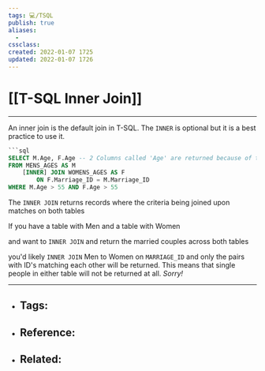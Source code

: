 ```yaml
---
tags: 💻️/TSQL 
publish: true
aliases:
  - 
cssclass: 
created: 2022-01-07 1725
updated: 2022-01-07 1726
---
```


# [[T-SQL Inner Join]]

---

An inner join is the default join in T-SQL. The `INNER` is optional but it is a best practice to use it.

```sql
```sql
SELECT M.Age, F.Age -- 2 Columns called 'Age' are returned because of the alias prefix
FROM MENS_AGES AS M
	[INNER] JOIN WOMENS_AGES AS F
		ON F.Marriage_ID = M.Marriage_ID
WHERE M.Age > 55 AND F.Age > 55
```

The `INNER JOIN` returns records where the criteria being joined upon matches on both tables

If you have a table with Men
and a table with Women

and want to `INNER JOIN` and return the married couples across both tables

you'd likely `INNER JOIN` Men to Women on `MARRIAGE_ID` and only the pairs with ID's matching each other will be returned. This means that single people in either table will not be returned at all. *Sorry!*

---

- Tags: 
	- 
- Reference:
	- 
- Related:
	- 
